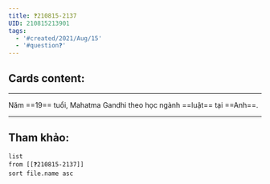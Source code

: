```yaml
---
title: ❓210815-2137
UID: 210815213901
tags:
  - '#created/2021/Aug/15'
  - '#question❓'
---
```


## Cards content:
---

Năm ==19== tuổi, Mahatma Gandhi theo học ngành ==luật== tại ==Anh==. 
<!--SR:!2021-08-29,10,270!2021-08-28,9,250!2021-08-26,7,250-->


---


## Tham khảo:
```dataview
list
from [[❓210815-2137]]
sort file.name asc
```


